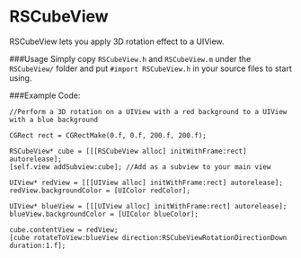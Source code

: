RSCubeView
=============

RSCubeView lets you apply 3D rotation effect to a UIView.

###Usage
Simply copy `RSCubeView.h` and `RSCubeView.m` under the `RSCubeView/` folder and put `#import RSCubeView.h` in your source files to start using.

###Example Code:

    //Perform a 3D rotation on a UIView with a red background to a UIView with a blue background
    
    CGRect rect = CGRectMake(0.f, 0.f, 200.f, 200.f);
    
    RSCubeView* cube = [[[RSCubeView alloc] initWithFrame:rect] autorelease];
    [self.view addSubview:cube]; //Add as a subview to your main view
        
    UIView* redView = [[[UIView alloc] initWithFrame:rect] autorelease];
    redView.backgroundColor = [UIColor redColor];
        
    UIView* blueView = [[[UIView alloc] initWithFrame:rect] autorelease];
    blueView.backgroundColor = [UIColor blueColor];
        
    cube.contentView = redView;
    [cube rotateToView:blueView direction:RSCubeViewRotationDirectionDown duration:1.f];